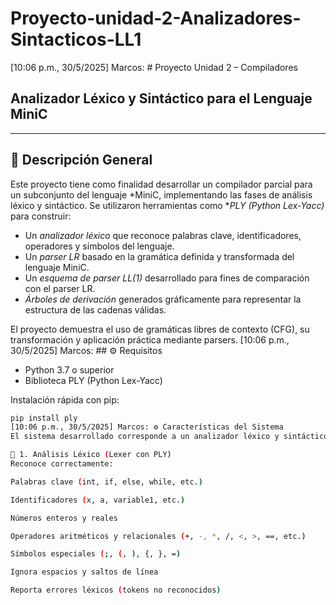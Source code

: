 # Proyecto-unidad-2-Analizadores-Sintacticos-LL1

[10:06 p.m., 30/5/2025] Marcos: # Proyecto Unidad 2 – Compiladores  
## Analizador Léxico y Sintáctico para el Lenguaje MiniC

---

## 📘 Descripción General

Este proyecto tiene como finalidad desarrollar un compilador parcial para un subconjunto del lenguaje *MiniC, implementando las fases de análisis léxico y sintáctico. Se utilizaron herramientas como **PLY (Python Lex-Yacc)* para construir:

- Un *analizador léxico* que reconoce palabras clave, identificadores, operadores y símbolos del lenguaje.
- Un *parser LR* basado en la gramática definida y transformada del lenguaje MiniC.
- Un *esquema de parser LL(1)* desarrollado para fines de comparación con el parser LR.
- *Árboles de derivación* generados gráficamente para representar la estructura de las cadenas válidas.

El proyecto demuestra el uso de gramáticas libres de contexto (CFG), su transformación y aplicación práctica mediante parsers.
[10:06 p.m., 30/5/2025] Marcos: ## ⚙️ Requisitos

- Python 3.7 o superior
- Biblioteca PLY (Python Lex-Yacc)

Instalación rápida con pip:

```bash
pip install ply
[10:06 p.m., 30/5/2025] Marcos: ⚙️ Características del Sistema
El sistema desarrollado corresponde a un analizador léxico y sintáctico para un subconjunto del lenguaje MiniC, e incluye las siguientes funcionalidades principales:

🔹 1. Análisis Léxico (Lexer con PLY)
Reconoce correctamente:

Palabras clave (int, if, else, while, etc.)

Identificadores (x, a, variable1, etc.)

Números enteros y reales

Operadores aritméticos y relacionales (+, -, *, /, <, >, ==, etc.)

Símbolos especiales (;, (, ), {, }, =)

Ignora espacios y saltos de línea

Reporta errores léxicos (tokens no reconocidos)
